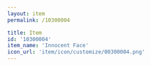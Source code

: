 ```yaml
---
layout: item
permalink: /10300004

title: Item
id: '10300004'
item_name: 'Innocent Face'
icon_url: 'item/icon/customize/00300004.png'
---
```

